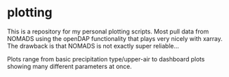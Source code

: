 # plotting

This is a repository for my personal plotting scripts. Most pull data from NOMADS using the openDAP functionality that plays very nicely with xarray. The drawback is that NOMADS is not exactly super reliable...

Plots range from basic precipitation type/upper-air to dashboard plots showing many different parameters at once.
